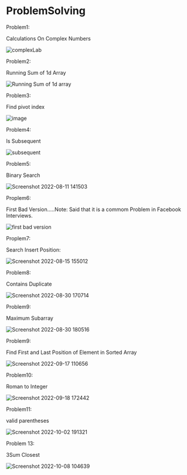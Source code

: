# ProblemSolving

Problem1:

Calculations On Complex Numbers

![complexLab](https://user-images.githubusercontent.com/59229510/180614913-824e1b2c-f6f8-4983-b595-8aec14030abc.jpg)


Problem2:

 Running Sum of 1d Array
 
 ![Running Sum of 1d array](https://user-images.githubusercontent.com/59229510/181039473-c1121af4-6d11-4747-95bc-723bd418c1c5.jpg)
 
 Problem3:
 
 Find pivot index
 
 ![image](https://user-images.githubusercontent.com/59229510/181049153-d8b5aa81-c550-4069-b720-31725ce3e8ed.png)
 
 Problem4:
 
 Is Subsequent
 
 ![subsequent](https://user-images.githubusercontent.com/59229510/182034165-0dc5b4e5-a53e-4673-9e26-c37c7707b083.jpg)
 
 Problem5:
 
 Binary Search
 
 ![Screenshot 2022-08-11 141503](https://user-images.githubusercontent.com/59229510/184131086-664e68c1-66ed-4635-af8b-8ea8af88ec77.jpg)
 
 Proplem6:
 
 First Bad Version.....Note: Said that it is a commom Problem in Facebook Interviews.
 
 ![first bad version](https://user-images.githubusercontent.com/59229510/184500025-9e099d75-690b-42cd-8fc3-39c50f5f66fa.jpg)
 
 Proplem7:
 
 Search Insert Position:
 
 ![Screenshot 2022-08-15 155012](https://user-images.githubusercontent.com/59229510/184648043-b1da72eb-88e1-4cef-a8e4-e0b92a232c4c.jpg)

 Problem8:
 
 Contains Duplicate
 
 ![Screenshot 2022-08-30 170714](https://user-images.githubusercontent.com/59229510/187474170-36ca7875-a0e4-4d16-83a9-ec7a0ae10fbd.jpg)
 
 
 Problem9:
 
 Maximum Subarray
 
 ![Screenshot 2022-08-30 180516](https://user-images.githubusercontent.com/59229510/187486245-a26521b4-928b-4ae2-90c6-806b42b710ad.jpg)
 
 
 Problem9:
 
 Find First and Last Position of Element in Sorted Array
 
 ![Screenshot 2022-09-17 110656](https://user-images.githubusercontent.com/59229510/190849307-452ecb02-eb63-4d25-858d-38b965da4e25.jpg)
 
 
Problem10:
 
 Roman to Integer
 
 ![Screenshot 2022-09-18 172442](https://user-images.githubusercontent.com/59229510/190914856-8ca08dd0-2776-41db-94b9-265ac9f19a9c.jpg)
 
Problem11:

valid parentheses

![Screenshot 2022-10-02 191321](https://user-images.githubusercontent.com/59229510/193467102-82d36e00-419d-4fa5-9d6b-d5f158c797af.jpg)
 
 Problem 13:
 
 3Sum Closest
 
 ![Screenshot 2022-10-08 104639](https://user-images.githubusercontent.com/59229510/194698759-b2cacbf0-eec3-43d7-a098-2217904ed552.jpg)


 
 

